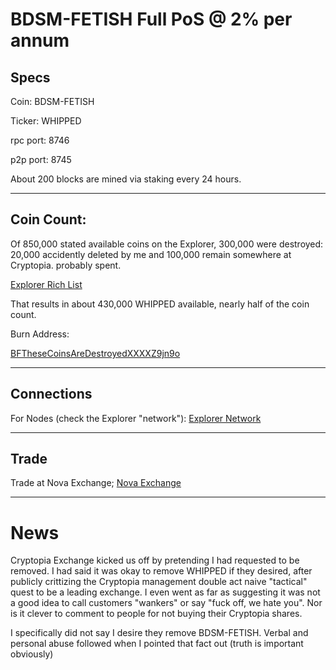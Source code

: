 
BDSM-FETISH Full PoS @ 2% per annum
===================

Specs
-----

Coin: BDSM-FETISH

Ticker: WHIPPED

rpc port: 8746

p2p port: 8745

About 200 blocks are mined via staking every 24 hours.

------

Coin Count:
------

Of 850,000 stated available coins on the Explorer, 300,000 were destroyed:  20,000 accidently deleted by me and 100,000 remain somewhere at Cryptopia. probably spent.

[Explorer Rich List](http://explorer.bdsm-fetish.net:3001/richlist)

That results in about 430,000 WHIPPED available, nearly half of the coin count. 

Burn Address: 

[BFTheseCoinsAreDestroyedXXXXZ9jn9o](http://explorer.bdsm-fetish.net:3001/address/BFTheseCoinsAreDestroyedXXXXZ9jn9o)


------


Connections
------------- 


For Nodes (check the Explorer "network"): [Explorer Network](http://explorer.bdsm-fetish.net:3001/network)

-------------


Trade
------------- 


Trade at Nova Exchange; [Nova Exchange](https://novaexchange.com/market/BTC_WHIPD/)


-------------


News
===================

Cryptopia Exchange kicked us off by pretending I had requested to be removed. I had said it was okay to remove WHIPPED if they desired, after publicly crittizing the Cryptopia management double act naive "tactical" quest to be a leading exchange. I even went as far as suggesting it was not a good idea to call customers "wankers" or say "fuck off, we hate you". Nor is it clever to comment to people for not buying their Cryptopia shares.

I specifically did not say I desire they remove BDSM-FETISH. Verbal and personal abuse followed when I pointed that fact out (truth is important obviously)





